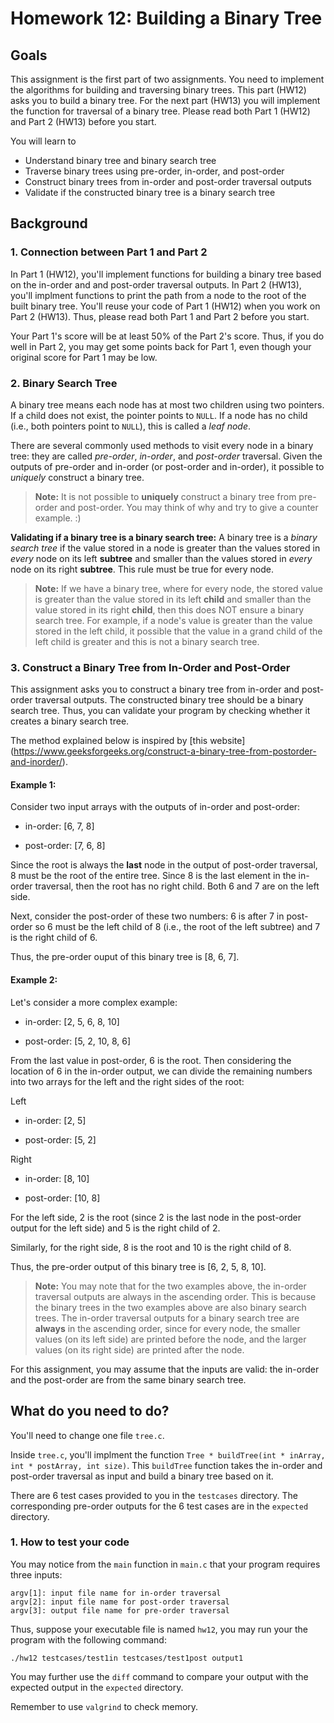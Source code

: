 # Homework 12: Building a Binary Tree

## Goals

This assignment is the first part of two assignments. You need to implement the algorithms
for building and traversing binary trees. This part (HW12) asks you to build a 
binary tree. For the next part (HW13) you will implement the function for traversal of
a binary tree. Please read both Part 1 (HW12) and Part 2 (HW13) before you start.

You will learn to
* Understand binary tree and binary search tree
* Traverse binary trees using pre-order, in-order, and post-order 
* Construct binary trees from in-order and post-order traversal outputs
* Validate if the constructed binary tree is a binary search tree


## Background

### 1. Connection between Part 1 and Part 2

In Part 1 (HW12), you'll implement functions for building a binary tree based on 
the in-order and and post-order traversal outputs. In Part 2 (HW13), you'll implment
functions to print the path from a node to the root of the built binary tree. You'll reuse
your code of Part 1 (HW12) when you work on Part 2 (HW13). Thus, please read both
Part 1 and Part 2 before you start.

Your Part 1's score will be at least 50% of the Part 2's score. 
Thus, if you do well in Part 2, you may get some points back for Part 1,
even though your original score for Part 1 may be low.

### 2. Binary Search Tree

A binary tree means each node has at most two children using two
pointers. If a child does not exist, the pointer points to `NULL`.  If
a node has no child (i.e., both pointers point to `NULL`), this is
called a *leaf node*.

There are several commonly used methods to visit every node
in a binary tree: they are called *pre-order*, *in-order*, and
*post-order* traversal. Given the outputs of pre-order and in-order (or
post-order and in-order), it possible to *uniquely* construct a binary
tree. 

> **Note:** It is not possible to **uniquely** construct a
binary tree from pre-order and post-order. You may think of why and try to
give a counter example. :)

**Validating if a binary tree is a binary search tree:** 
A binary tree is a *binary search tree* if the value stored in a node
is greater than the values stored in *every* node on its left **subtree** and
smaller than the values stored in *every* node on its right **subtree**.
This rule must be true for every node.

> **Note:** If we have a binary tree, where for every node, the stored value is
greater than the value stored in its left **child** and
smaller than the value stored in its right **child**, then this does NOT ensure a binary search tree.
For example, if a node's value is greater than the value stored in the
left child, it possible that the value in a grand child of the left
child is greater and this is not a binary search tree.

### 3. Construct a Binary Tree from In-Order and Post-Order

This assignment asks you to construct a binary tree from in-order and
post-order traversal outputs. The constructed binary tree should be a binary
search tree. Thus, you can validate your program by checking whether
it creates a binary search tree.

The method explained below is inspired by [this website] (https://www.geeksforgeeks.org/construct-a-binary-tree-from-postorder-and-inorder/).

#### Example 1:
Consider two input arrays with the outputs of in-order and post-order:

* in-order: [6, 7, 8]

* post-order: [7, 6, 8]

Since the root is always the **last** node in the output of post-order traversal,
8 must be the root of the entire tree. 
Since 8 is the last element in the in-order traversal, then the root has no right child.
Both 6 and 7 are on the left side.

Next, consider the post-order of these two numbers: 6 is after 7
in post-order so 6 must be the left child of 8 (i.e., the root of the left subtree) 
and 7 is the right child of 6. 

Thus, the pre-order ouput of this binary tree is [8, 6, 7].

#### Example 2:

Let's consider a more complex example:

* in-order: [2, 5, 6, 8, 10]

* post-order: [5, 2, 10, 8, 6]

From the last value in post-order, 6 is the root.
Then considering the location of 6 in the in-order output, we can
divide the remaining numbers into two arrays for the left and the right sides of
the root:

Left

* in-order: [2, 5]

* post-order: [5, 2]

Right

* in-order: [8, 10]

* post-order: [10, 8]

For the left side, 2 is the root (since 2 is the last node in the post-order output for
the left side) and 5 is the right child of 2.

Similarly, for the right side, 8 is the root and 10 is the right child of 8.


Thus, the pre-order output of this binary tree is [6, 2, 5, 8, 10].

> **Note:** You may note that for the two examples above, the in-order traversal outputs
are always in the ascending order. This is because the binary trees in the two examples above
are also binary search trees. The in-order traversal outputs for a binary search tree are
**always** in the ascending order, since for every node, the smaller values (on its left side) are
printed before the node, and the larger values (on its right side) are printed after the node.

For this assignment, you may assume that the inputs are valid: the
in-order and the post-order are from the same binary search tree.

## What do you need to do?

You'll need to change one file `tree.c`.

Inside `tree.c`, you'll implment the function `Tree * buildTree(int * inArray, int * postArray, int size)`.
This `buildTree` function takes the in-order and post-order traversal as input and build a binary tree 
based on it.

There are 6 test cases provided to you in the `testcases` directory. The corresponding pre-order outputs for the
6 test cases are in the `expected` directory.

### 1. How to test your code

You may notice from the `main` function in `main.c` that your program requires three inputs:
```
argv[1]: input file name for in-order traversal
argv[2]: input file name for post-order traversal
argv[3]: output file name for pre-order traversal
```

Thus, suppose your executable file is named `hw12`, you may run your the program with the following command:
```
./hw12 testcases/test1in testcases/test1post output1
```

You may further use the `diff` command to compare your output with the expected output in the  `expected` directory.

Remember to use `valgrind` to check memory. 

